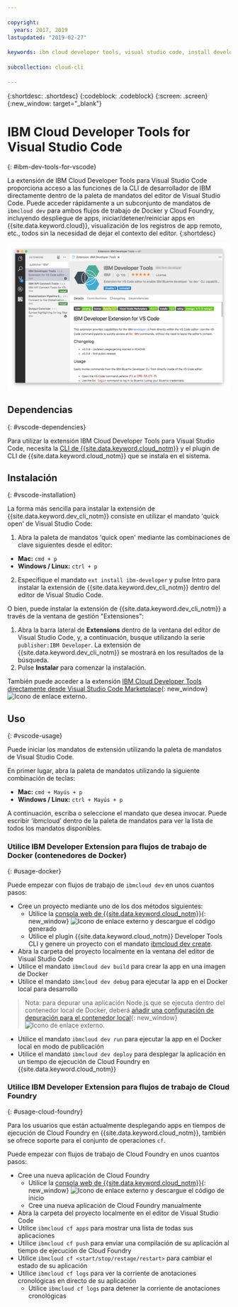 ```yaml
---

copyright:
  years: 2017, 2019
lastupdated: "2019-02-27"

keywords: ibm cloud developer tools, visual studio code, install developer tools, developer extension, vscode cli, vscode plugin, cloud foundry vscode

subcollection: cloud-cli

---
```


{:shortdesc: .shortdesc}
{:codeblock: .codeblock}
{:screen: .screen}
{:new_window: target="_blank"}

# IBM Cloud Developer Tools for Visual Studio Code
{: #ibm-dev-tools-for-vscode}

La extensión de IBM Cloud Developer Tools para Visual Studio Code proporciona acceso a las funciones de la CLI de desarrollador de IBM directamente dentro de la paleta de mandatos del editor de Visual Studio Code. Puede acceder rápidamente a un subconjunto de mandatos de `ibmcloud dev` para ambos flujos de trabajo de Docker y Cloud Foundry, incluyendo despliegue de apps, iniciar/detener/reiniciar apps en {{site.data.keyword.cloud}}, visualización de los registros de app remoto, etc., todos sin la necesidad de dejar el contexto del editor.
{:shortdesc}

![Captura de pantalla de la pantalla de descarga de la extensión de IBM Developer Tools.](vscode.png "Pantalla de descarga de la extensión en Visual Studio Code")

## Dependencias
{: #vscode-dependencies}

Para utilizar la extensión IBM Cloud Developer Tools para Visual Studio Code, necesita la [CLI de {{site.data.keyword.cloud_notm}}](/docs/cli?topic=cloud-cli-ibmcloud-cli#ibmcloud-cli) y el plugin de CLI de {{site.data.keyword.cloud_notm}} que se instala en el sistema.

## Instalación
{: #vscode-installation}

La forma más sencilla para instalar la extensión de {{site.data.keyword.dev_cli_notm}} consiste en utilizar el mandato 'quick open' de Visual Studio Code:

1. Abra la paleta de mandatos 'quick open' mediante las combinaciones de clave siguientes desde el editor:

  * **Mac:** `cmd + p`
  * **Windows / Linux:** `ctrl + p`

2. Especifique el mandato `ext install ibm-developer` y pulse Intro para instalar la extensión de {{site.data.keyword.dev_cli_notm}} dentro del editor de Visual Studio Code.

O bien, puede instalar la extensión de {{site.data.keyword.dev_cli_notm}} a través de la ventana de gestión "Extensiones":

1. Abra la barra lateral de **Extensions** dentro de la ventana del editor de Visual Studio Code, y, a continuación, busque utilizando la serie `publisher:IBM Developer`. La extensión de {{site.data.keyword.dev_cli_notm}} se mostrará en los resultados de la búsqueda.  
2. Pulse **Instalar** para comenzar la instalación.

También puede acceder a la extensión [IBM Cloud Developer Tools directamente desde Visual Studio Code Marketplace](https://marketplace.visualstudio.com/items?itemName=IBM.ibm-developer){: new_window} ![Icono de enlace externo](../../icons/launch-glyph.svg "Icono de enlace externo").

## Uso
{: #vscode-usage}

Puede iniciar los mandatos de extensión utilizando la paleta de mandatos de Visual Studio Code.

En primer lugar, abra la paleta de mandatos utilizando la siguiente combinación de teclas:

* **Mac:** `cmd + Mayús + p`
* **Windows / Linux:** `ctrl + Mayús + p`

A continuación, escriba o seleccione el mandato que desea invocar. Puede escribir ‘ibmcloud’ dentro de la paleta de mandatos para ver la lista de todos los mandatos disponibles.

### Utilice IBM Developer Extension para flujos de trabajo de Docker (contenedores de Docker)
{: #usage-docker}

Puede empezar con flujos de trabajo de `ibmcloud dev` en unos cuantos pasos:
* Cree un proyecto mediante uno de los dos métodos siguientes:
  * Utilice la [consola web de {{site.data.keyword.cloud_notm}}](https://{DomainName}/developer/appservice/starter-kits){: new_window} ![Icono de enlace externo](../../icons/launch-glyph.svg "Icono de enlace externo") y descargue el código generado
  * Utilice el plugin {{site.data.keyword.cloud_notm}} Developer Tools CLI y genere un proyecto con el mandato [ibmcloud dev create](/docs/cli/idt?topic=cloud-cli-idt-cli#create).
* Abra la carpeta del proyecto localmente en la ventana del editor de Visual Studio Code
* Utilice el mandato `ibmcloud dev build` para crear la app en una imagen de Docker
* Utilice el mandato `ibmcloud dev debug` para ejecutar la app en el Docker local para desarrollo
> Nota: para depurar una aplicación Node.js que se ejecuta dentro del contenedor local de Docker, deberá [añadir una configuración de depuración para el contenedor local](https://github.com/IBM-Bluemix/ibm-developer-extension-vscode#debugging-nodejs-apps-within-the-local-docker-container){: new_window} ![Icono de enlace externo](../../icons/launch-glyph.svg "Icono de enlace externo").
* Utilice el mandato `ibmcloud dev run` para ejecutar la app en el Docker local en modo de publicación
* Utilice el mandato `ibmcloud dev deploy` para desplegar la aplicación en un tiempo de ejecución de Cloud Foundry en {{site.data.keyword.cloud_notm}}

### Utilice IBM Developer Extension para flujos de trabajo de Cloud Foundry
{: #usage-cloud-foundry}

Para los usuarios que están actualmente desplegando apps en tiempos de ejecución de Cloud Foundry en {{site.data.keyword.cloud_notm}}, también se ofrece soporte para el conjunto de operaciones `cf`.

Puede empezar con flujos de trabajo de Cloud Foundry en unos cuantos pasos:
* Cree una nueva aplicación de Cloud Foundry
  * Utilice la [consola web de {{site.data.keyword.cloud_notm}}](https://{DomainName}/developer/appservice/starter-kits){: new_window} ![Icono de enlace externo](../../icons/launch-glyph.svg "Icono de enlace externo") y descargue el código de inicio
  * Cree una nueva aplicación de Cloud Foundry manualmente
* Abra la carpeta del proyecto localmente en el editor de Visual Studio Code
* Utilice `ibmcloud cf apps` para mostrar una lista de todas sus aplicaciones
* Utilice `ibmcloud cf push` para enviar una compilación de su aplicación al tiempo de ejecución de Cloud Foundry
* Utilice `ibmcloud cf <start/stop/restage/restart>` para cambiar el estado de su aplicación
* Utilice `ibmcloud cf logs` para ver la corriente de anotaciones cronológicas en directo de su aplicación
  * Utilice `ibmcloud cf logs` para detener la corriente de anotaciones cronológicas
